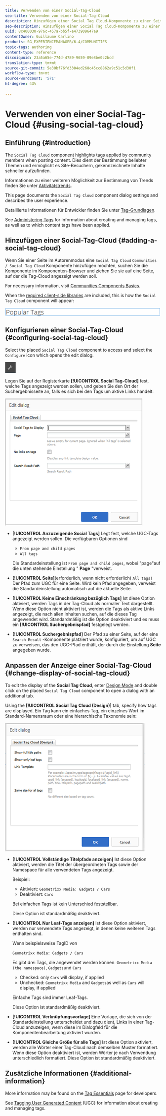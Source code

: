 ```yaml
---
title: Verwenden von einer Social-Tag-Cloud
seo-title: Verwenden von einer Social-Tag-Cloud
description: Hinzufügen einer Social Tag Cloud-Komponente zu einer Seite
seo-description: Hinzufügen einer Social Tag Cloud-Komponente zu einer Seite
uuid: 8c400030-976c-457a-bb5f-e473909647a9
contentOwner: Guillaume Carlino
products: SG_EXPERIENCEMANAGER/6.4/COMMUNITIES
topic-tags: authoring
content-type: reference
discoiquuid: 23a5a65e-774d-4789-9659-09e8be0c2bcd
translation-type: tm+mt
source-git-commit: 5e30bf76fd3304ed268c45cc8862a9c51c5d30f1
workflow-type: tm+mt
source-wordcount: '571'
ht-degree: 43%

---
```



# Verwenden von einer Social-Tag-Cloud {#using-social-tag-cloud}

## Einführung {#introduction}

The `Social Tag Cloud` component highlights tags applied by community members when posting content. Dies dient der Bestimmung beliebter Themen und ermöglicht es Site-Besuchern, gekennzeichnete Inhalte schneller aufzufinden.

Informationen zu einer weiteren Möglichkeit zur Bestimmung von Trends finden Sie unter [Aktivitätstrends](trends.md).

This page documents the `Social Tag Cloud` component dialog settings and describes the user experience.

Detaillierte Informationen für Entwickler finden Sie unter [Tag-Grundlagen](tag.md).

See [Administering Tags](../../help/sites-administering/tags.md) for information about creating and managing tags, as well as to which content tags have been applied.

## Hinzufügen einer Social-Tag-Cloud {#adding-a-social-tag-cloud}

Wenn Sie einer Seite im Autorenmodus eine `Social Tag Cloud` `Communities / Social Tag Cloud` Komponente hinzufügen möchten, suchen Sie die Komponente im Komponenten-Browser und ziehen Sie sie auf eine Seite, auf der die Tag-Cloud angezeigt werden soll.

For necessary information, visit [Communities Components Basics](basics.md).

When the [required client-side libraries](tag.md#essentials-for-client-side) are included, this is how the `Social Tag Cloud` component will appear:

![chlimage_1-303](assets/chlimage_1-303.png)

## Konfigurieren einer Social-Tag-Cloud {#configuring-social-tag-cloud}

Select the placed `Social Tag Cloud` component to access and select the `Configure` icon which opens the edit dialog.

![chlimage_1-304](assets/chlimage_1-304.png)

Legen Sie auf der Registerkarte **[!UICONTROL Social Tag-Cloud]** fest, welche Tags angezeigt werden sollen, und geben Sie den Ort der Suchergebnisseite an, falls es sich bei den Tags um aktive Links handelt:

![chlimage_1-305](assets/chlimage_1-305.png)

* **[!UICONTROL Anzuzeigende Social Tags]** Legt fest, welche UGC-Tags angezeigt werden sollen. Die verfügbaren Optionen sind

   * `From page and child pages`
   * `All tags`

   Die Standardeinstellung ist `From page and child pages`, wobei &quot;page&quot;auf die unten stehende Einstellung &quot; **Page** &quot;verweist.

* **[!UICONTROL Seite]**(erforderlich, wenn nicht erforderlich) 
`All tags)` Der Pfad zum UGC für eine Seite. Wird kein Pfad angegeben, verweist die Standardeinstellung automatisch auf die aktuelle Seite.

* **[!UICONTROL Keine Einschränkung bezüglich Tags]** Ist diese Option aktiviert, werden Tags in der Tag-Cloud als normaler Text dargestellt. Wenn diese Option nicht aktiviert ist, werden die Tags als aktive Links angezeigt, die nach allen Inhalten suchen, auf die dieses Tag angewendet wird. Standardmäßig ist die Option deaktiviert und es muss ein **[!UICONTROL Suchergebnispfad]** festgelegt werden.

* **[!UICONTROL Suchergebnispfad]** Der Pfad zu einer Seite, auf der eine 
`Search Result` -Komponente platziert wurde, konfiguriert, um auf UGC zu verweisen, das den UGC-Pfad enthält, der durch die Einstellung **Seite** angegeben wurde.

## Anpassen der Anzeige einer Social-Tag-Cloud {#change-display-of-social-tag-cloud}

To edit the display of the **Social Tag Cloud**, enter [Design Mode](../../help/sites-authoring/default-components-designmode.md) and double click on the placed `Social Tag Cloud` component to open a dialog with an additional tab.

Using the **[!UICONTROL Social Tag Cloud (Design)]** tab, specify how tags are displayed. Ein Tag kann ein einfaches Tag, ein einzelnes Wort im Standard-Namensraum oder eine hierarchische Taxonomie sein:

![chlimage_1-306](assets/chlimage_1-306.png)

* **[!UICONTROL Vollständige Titelpfade anzeigen]** Ist diese Option aktiviert, werden die Titel der übergeordneten Tags sowie der Namespace für alle verwendeten Tags angezeigt.

   Beispiel:

   * Aktiviert: `Geometrixx Media: Gadgets / Cars`
   * Deaktiviert: `Cars`

   Bei einfachen Tags ist kein Unterschied feststellbar.

   Diese Option ist standardmäßig deaktiviert.

* **[!UICONTROL Nur Leaf-Tags anzeigen]** Ist diese Option aktiviert, werden nur verwendete Tags angezeigt, in denen keine weiteren Tags enthalten sind.

   Wenn beispielsweise TagID von

   `Geometrixx Media: Gadgets / Cars`

   Es gibt drei Tags, die angewendet werden können: `Geometrixx Media (the namespace)`, `Gadgets`und `Cars`

   * Checked: only `Cars` will display, if applied
   * Unchecked: `Geometrixx Media` and `Gadgets`as well as `Cars` will display, if applied

   Einfache Tags sind immer Leaf-Tags.

   Diese Option ist standardmäßig deaktiviert.

* **[!UICONTROL Verknüpfungsvorlage]** Eine Vorlage, die sich von der Standardeinstellung unterscheidet und dazu dient, Links in einer Tag-Cloud anzuzeigen, wenn diese im Dialogfeld für die Komponentenbearbeitung aktiviert wurden.

* **[!UICONTROL Gleiche Größe für alle Tags]** Ist diese Option aktiviert, werden alle Wörter einer Tag-Cloud nach demselben Muster formatiert. Wenn diese Option deaktiviert ist, werden Wörter je nach Verwendung unterschiedlich formatiert. Diese Option ist standardmäßig deaktiviert.

## Zusätzliche Informationen {#additional-information}

More information may be found on the [Tag Essentials](tag.md) page for developers.

See [Tagging User Generated Content](tag-ugc.md) (UGC) for information about creating and managing tags.
